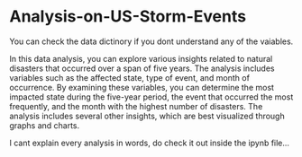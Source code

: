 # Analysis-on-US-Storm-Events
You can check the data dictinory if you dont understand any of the vaiables. <br>


In this data analysis, you can explore various insights related to natural disasters that occurred over a span of five years. The analysis includes variables such as the affected state, type of event, and month of occurrence. By examining these variables, you can determine the most impacted state during the five-year period, the event that occurred the most frequently, and the month with the highest number of disasters. The analysis includes several other insights, which are best visualized through graphs and charts.

I cant explain every analysis in words, do check it out inside the ipynb file...
